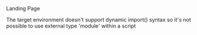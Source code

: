 Landing Page

The target environment doesn't support dynamic import() syntax so it's not possible to use external type 'module' within a script
